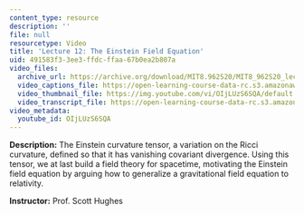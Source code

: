 ```yaml
---
content_type: resource
description: ''
file: null
resourcetype: Video
title: 'Lecture 12: The Einstein Field Equation'
uid: 491583f3-3ee3-ffdc-ffaa-67b0ea2b807a
video_files:
  archive_url: https://archive.org/download/MIT8.962S20/MIT8_962S20_lec12_300k.mp4
  video_captions_file: https://open-learning-course-data-rc.s3.amazonaws.com/8-962-general-relativity-spring-2020/a6c6de29aaf4597ca3c7a4017cd23b29_OIjLUzS6SQA.vtt
  video_thumbnail_file: https://img.youtube.com/vi/OIjLUzS6SQA/default.jpg
  video_transcript_file: https://open-learning-course-data-rc.s3.amazonaws.com/8-962-general-relativity-spring-2020/b8543a35845e7da6a3bcc46873bc227d_OIjLUzS6SQA.pdf
video_metadata:
  youtube_id: OIjLUzS6SQA
---
```


**Description:** The Einstein curvature tensor, a variation on the Ricci curvature, defined so that it has vanishing covariant divergence. Using this tensor, we at last build a field theory for spacetime, motivating the Einstein field equation by arguing how to generalize a gravitational field equation to relativity.

**Instructor:** Prof. Scott Hughes